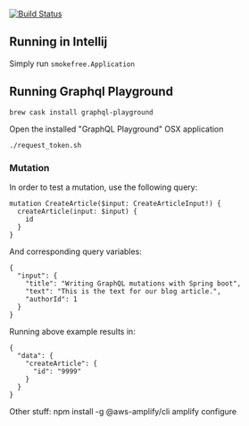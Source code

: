 [![Build Status](https://travis-ci.org/local-motion/smokefree-initiative-service.svg?branch=master)](https://travis-ci.org/local-motion/smokefree-initiative-service)

## Running in Intellij

Simply run `smokefree.Application`


## Running Graphql Playground

```
brew cask install graphql-playground
```

Open the installed "GraphQL Playground" OSX application
```
./request_token.sh
```



### Mutation

In order to test a mutation, use the following query:
```
mutation CreateArticle($input: CreateArticleInput!) {
  createArticle(input: $input) {
    id
  }
}
```
And corresponding query variables:
```
{
  "input": {
    "title": "Writing GraphQL mutations with Spring boot",
    "text": "This is the text for our blog article.",
    "authorId": 1
  }
}
```
Running above example results in:
```
{
  "data": {
    "createArticle": {
      "id": "9999"
    }
  }
}
```


Other stuff:
npm install -g @aws-amplify/cli
amplify configure
